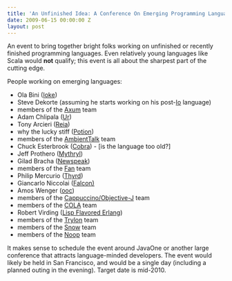 ```yaml
---
title: 'An Unfinished Idea: A Conference On Emerging Programming Languages'
date: 2009-06-15 00:00:00 Z
layout: post
---
```


An event to bring together bright folks working on unfinished or recently finished programming languages. Even relatively young languages like Scala would **not** qualify; this event is all about the sharpest part of the cutting edge.

People working on emerging languages:

-   Ola Bini ([Ioke](http://ioke.org/"))
-   Steve Dekorte (assuming he starts working on his post-<a href="http://www.iolanguage.com/">Io</a> language)
-   members of the <a href="http://msdn.microsoft.com/en-us/devlabs/dd795202.aspx">Axum</a> team
-   Adam Chlipala (<a href="http://www.impredicative.com/ur/">Ur</a>)
-   Tony Arcieri (<a href="http://wiki.reia-lang.org/wiki/Reia_Programming_Language">Reia</a>)
-   why the lucky stiff (<a href="http://hackety.org/potion/">Potion</a>)
-   members of the <a href="http://prog.vub.ac.be/amop/">AmbientTalk</a> team
-   Chuck Esterbrook (<a href="http://cobra-language.com/">Cobra</a>) - [is the language too old?]
-   Jeff Prothero (<a href="http://mythryl.org/">Mythryl</a>)
-   Gilad Bracha ([Newspeak](http://bracha.org/Site/Newspeak.html))
-   members of the <a href="http://fandev.org/">Fan</a> team</li>
-   Philip Mercurio (<a href="http://thyrd.org/">Thyrd</a>)
-   Giancarlo Niccolai (<a href="http://falconpl.org/">Falcon)</a>
-   Amos Wenger (<a href="http://ooc-lang.org/">ooc</a>)
-   members of the <a href="http://cappuccino.org/">Cappuccino/Objective-J</a> team
-   members of the <a href="http://piumarta.com/software/cola/">COLA</a> team
-   Robert Virding (<a href="http://forum.trapexit.org/viewtopic.php?p=40268">Lisp Flavored Erlang</a>)
-   members of the <a href="http://somefancy.com/trylon/">Trylon</a> team
-   members of the <a href="http://snow.meta.io/">Snow</a> team
-   members of the <a href="http://code.google.com/p/noop/">Noop</a> team

It makes sense to schedule the event around JavaOne or another large conference that attracts language-minded developers. The event would likely be held in San Francisco, and would be a single day (including a planned outing in the evening). Target date is mid-2010.
